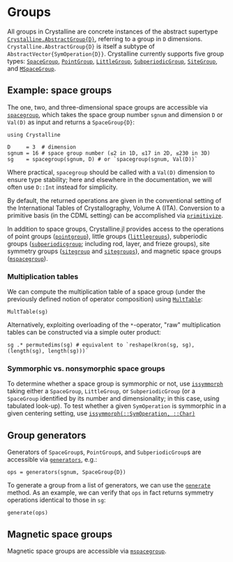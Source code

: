 # Groups
All groups in Crystalline are concrete instances of the abstract supertype [`Crystalline.AbstractGroup{D}`](@ref), referring to a group in `D` dimensions. `Crystalline.AbstractGroup{D}` is itself a subtype of `AbstractVector{SymOperation{D}}`.
Crystalline currently supports five group types: [`SpaceGroup`](@ref), [`PointGroup`](@ref), [`LittleGroup`](@ref), [`SubperiodicGroup`](@ref), [`SiteGroup`](@ref), and [`MSpaceGroup`](@ref).

## Example: space groups

The one, two, and three-dimensional space groups are accessible via [`spacegroup`](@ref), which takes the space group number `sgnum` and dimension `D` or `Val(D)` as input and returns a `SpaceGroup{D}`:
```@example spacegroup
using Crystalline

D     = 3  # dimension
sgnum = 16 # space group number (≤2 in 1D, ≤17 in 2D, ≤230 in 3D)
sg    = spacegroup(sgnum, D) # or `spacegroup(sgnum, Val(D))`
```
Where practical, `spacegroup` should be called with a `Val(D)` dimension to ensure type stability; here and elsewhere in the documentation, we will often use `D::Int` instead for simplicity.

By default, the returned operations are given in the conventional setting of the International Tables of Crystallography, Volume A (ITA). Conversion to a primitive basis (in the CDML setting) can be accomplished via [`primitivize`](@ref).

In addition to space groups, Crystalline.jl provides access to the operations of point groups ([`pointgroup`](@ref)), little groups ([`littlegroups`](@ref)), subperiodic groups ([`subperiodicgroup`](@ref); including rod, layer, and frieze groups), site symmetry groups ([`sitegroup`](@ref) and [`sitegroups`](@ref)), and magnetic space groups ([`mspacegroup`](@ref)).

### Multiplication tables
We can compute the multiplication table of a space group (under the previously defined notion of operator composition) using [`MultTable`](@ref):
```@example spacegroup
MultTable(sg)
```

Alternatively, exploiting overloading of the `*`-operator, "raw" multiplication tables can be constructed via a simple outer product:
```@example spacegroup
sg .* permutedims(sg) # equivalent to `reshape(kron(sg, sg), (length(sg), length(sg)))`
```

### Symmorphic vs. nonsymorphic space groups
To determine whether a space group is symmorphic or not, use [`issymmorph`](@ref) taking either a `SpaceGroup`, `LittleGroup`, or `SubperiodicGroup` (or a `SpaceGroup` identified by its number and dimensionality; in this case, using tabulated look-up).
To test whether a given `SymOperation` is symmorphic in a given centering setting, use [`issymmorph(::SymOperation, ::Char)`](@ref)

## Group generators
Generators of `SpaceGroup`s, `PointGroup`s, and `SubperiodicGroup`s are accessible via [`generators`](@ref), e.g.:
```@example spacegroup
ops = generators(sgnum, SpaceGroup{D})
```

To generate a group from a list of generators, we can use the [`generate`](@ref) method. As an example, we can verify that `ops` in fact returns symmetry operations identical to those in `sg`:
```@example spacegroup
generate(ops)
```

## Magnetic space groups
Magnetic space groups are accessible via [`mspacegroup`](@ref).
